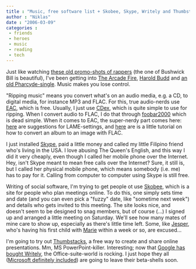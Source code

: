 ```yaml
---
title : "Music, free software list + Skobee, Skype, Writely and Thumbstacks"
author : "Niklas"
date : "2006-03-09"
categories : 
 - friends
 - heroes
 - music
 - reading
 - tech
---
```


Just like watching [these old promo-shots of rappers](http://www.thefader.com/blog/articles/2006/03/08/rap-a-lot-has-a-new-scanner-or-something) (the one of Bushwick Bill is beautiful), I've been getting into [The Arcade Fire](http://www.allconsuming.net/item/view/37228), [Harold Budd](http://www.allconsuming.net/item/view/310218) and [an old Pharcyde-single](http://www.allconsuming.net/item/view/487570). Music makes you lose control.


"Ripping music" means you convert what's on an audio media, e.g. a CD, to digital media, for instance MP3 and FLAC. For this, true audio-nerds use [EAC](http://www.exactaudiocopy.de), which is free. Usually, I just use [CDex](http://sourceforge.net/projects/cdexos), which is quite simple to use for ripping. When I convert audio to FLAC, I do that through [foobar2000](http://www.foobar2000.org) which is dead simple. When it comes to EAC, the super-nerdy part comes here: [here](http://www.hydrogenaudio.org/forums/index.php?showtopic=28124) are suggestions for LAME-settings, and [here](http://www.hydrogenaudio.org/forums/index.php?showtopic=16146&hl=command+line+options+eac) are is a little tutorial on how to convert an album to an image with FLAC.

I just installed [Skype](http://www.skype.com), paid a little money and called my little Filipino friend who's living in the USA. I love abusing The Queen's English, and this way I did it very cheaply, even though I called her mobile phone over the Internet. Hey, isn't Skype meant to mean free calls over the Internet? Sure, it still is, but I called her physical mobile phone, which means somebody (i.e. me) has to pay for it. Calling from computer to computer using Skype is still free.

Writing of social software, I'm trying to get people ot use [Skobee](http://skobee.com), which is a site for people who plan meetings online. To do this, one simply sets time and date (and you can even pick a "fuzzy" date, like "sometime next week") and details who gets invited to this meeting. The site looks nice, and doesn't seem to be designed to snag members, but of course (...) I signed up and arranged a little meeting on Saturday. We'll see how many mates of mine care to show up, especially as there's little time left. Some, like [Jesper](http://flickr.com/photos/pivic/39567676), who's having his first child with [Marie](http://flickr.com/photos/pivic/8206921) within a week or so, are excused...

I'm going to try out [Thumbstacks](http://www.thumbstacks.com), a free way to create and share online presentations. Mm, MS PowerPoint-killer. Interesting; now that [Google has bought Writely](http://writely.blogspot.com/2006/03/google-yep-google.html), the Office-suite-world is rocking. I just hope they all ([Microsoft definitely included](http://news.com.com/Microsoft+to+update+Office+2007+beta/2110-1012_3-6047755.html)) are going to leave their beta-shells soon.
